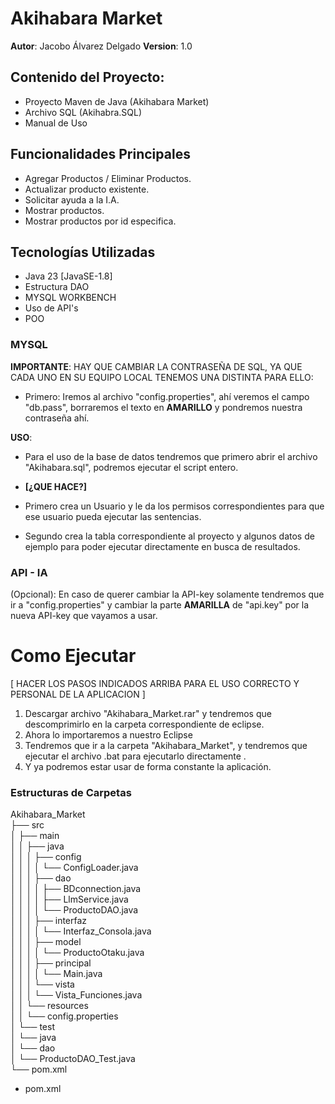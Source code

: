 # Akihabara Market

**Autor**: Jacobo Álvarez Delgado
**Version**: 1.0

## Contenido del Proyecto:

- Proyecto Maven de Java (Akihabara Market)
- Archivo SQL (Akihabra.SQL)
- Manual de Uso

## Funcionalidades Principales

- Agregar Productos / Eliminar Productos.
- Actualizar producto existente.
- Solicitar ayuda a la I.A.
- Mostrar productos.
- Mostrar productos por id especifica.

## Tecnologías Utilizadas

- Java 23 [JavaSE-1.8]
- Estructura DAO
- MYSQL WORKBENCH
- Uso de API's
- POO

### MYSQL

**IMPORTANTE**: HAY QUE CAMBIAR LA CONTRASEÑA DE SQL, YA QUE CADA UNO EN SU EQUIPO LOCAL TENEMOS UNA DISTINTA PARA ELLO:

- Primero: Iremos al archivo "config.properties", ahí veremos el campo "db.pass", borraremos el texto en **AMARILLO** y pondremos nuestra contraseña ahí.

**USO**:
- Para el uso de la base de datos tendremos que primero abrir el archivo "Akihabara.sql", podremos ejecutar el script entero.

 - **[¿QUE HACE?]**
- Primero crea un Usuario y le da los permisos correspondientes para que ese usuario pueda ejecutar las sentencias.
- Segundo crea la tabla correspondiente al proyecto y algunos datos de ejemplo para poder ejecutar directamente en busca de resultados.

### API - IA

(Opcional): En caso de querer cambiar la API-key solamente tendremos que ir a "config.properties" y cambiar la parte **AMARILLA** de "api.key" por la nueva API-key que vayamos a usar.

# Como Ejecutar

[ HACER LOS PASOS INDICADOS ARRIBA PARA EL USO CORRECTO Y PERSONAL DE LA APLICACION ]

1. Descargar archivo "Akihabara_Market.rar" y tendremos que descomprimirlo en la carpeta correspondiente de eclipse.
2. Ahora lo importaremos a nuestro Eclipse
3. Tendremos que ir a la carpeta "Akihabara_Market", y tendremos que ejecutar el archivo .bat para ejecutarlo directamente .
4. Y ya podremos estar usar de forma constante la aplicación.

### Estructuras de Carpetas

Akihabara_Market <br>
├── src <br>
│   ├── main <br>
│   │   ├── java <br>
│   │   │   ├── config <br>
│   │   │   │   └── ConfigLoader.java <br>
│   │   │   ├── dao <br>
│   │   │   │   ├── BDconnection.java <br>
│   │   │   │   ├── LlmService.java <br>
│   │   │   │   └── ProductoDAO.java <br>
│   │   │   ├── interfaz <br>
│   │   │   │   └── Interfaz_Consola.java <br>
│   │   │   ├── model<br> 
│   │   │   │   └── ProductoOtaku.java<br>
│   │   │   ├── principal <br>
│   │   │   │   └── Main.java <br>
│   │   │   └── vista <br>
│   │   │       └── Vista_Funciones.java <br>
│   │   └── resources <br>
│   │       └── config.properties <br>
│   └── test <br>
│       └── java <br>
│           └── dao<br>
│               └── ProductoDAO_Test.java <br>
└── pom.xml <br>
      
  - pom.xml 
